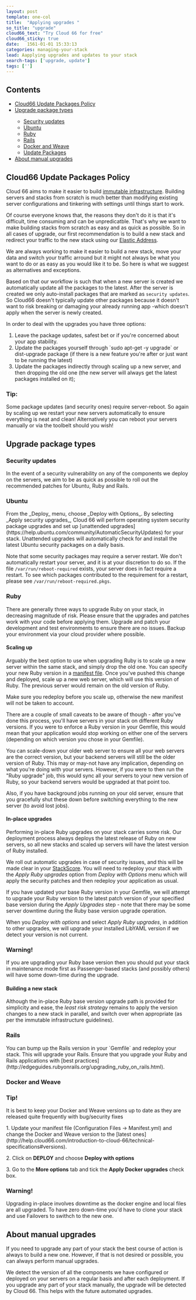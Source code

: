 ```yaml
---
layout: post
template: one-col
title:  "Applying upgrades "
so_title: "upgrade"
cloud66_text: "Try Cloud 66 for free"
cloud66_sticky: true
date:   1561-01-01 15:33:13
categories: managing-your-stack
lead: Aapplying upgrades and updates to your stack
search-tags: ['upgrade, update']
tags: ['']
---
```


<h2>Contents</h2>
<ul class="page-toc">
    <li><a href="#about">Cloud66 Update Packages Policy</a></li>
    <li><a href="#types">Upgrade package types</a></li>
        <ul style="margin-bottom:0em">
	        <li><a href="#updates">Security updates</a></li>
	        <li><a href="#ubuntu">Ubuntu</a></li>
	        <li><a href="#ruby">Ruby</a></li>
	        <li><a href="#rails">Rails</a></li>
            <li><a href="#docker">Docker and Weave</a></li>
            <li><a href="#packages">Update Packages</a></li>
        </ul>
    </li>
    <li>
        <a href="#manual">About manual upgrades</a>
    </li>
</ul>

<h2 id="about">Cloud66 Update Packages Policy</h2>

Cloud 66 aims to make it easier to build <a href="http://www.chadfowler.com/2013/06/23/immutable-deployments/">immutable infrastructure</a>. Building servers and stacks from scratch is much better than modifying existing server configurations and tinkering with settings until things start to work.

Of course everyone knows that, the reasons they don't do it is that it's difficult, time consuming and can be unpredicatble. That's why we want to make building stacks from scratch as easy and as quick as possible. So in all cases of upgrade, our first recommendation is to build a new stack and redirect your traffic to the new stack using our [Elastic Address](/network/failover-groups).

We are always working to make it easier to build a new stack, move your data and switch your traffic arround but it might not always be what you want to do or as easy as you would like it to be. So here is what we suggest as alternatives and exceptions.

Based on that our workflow is such that when a new server is created we automatically update all the packages to the latest. After the server is created we only auto-install packages that are marked as `security updates`. So Cloud66 doesn't typically update other packages because it doesn't want to risk breaking or damaging your already running app -which doesn't apply when the server is newly created.

In order to deal with the upgrades you have three options:

<ol class="article-list">

<li>Leave the package updates, safest bet or if you're concerned about your app stability.</li>

<li>Update the packages yourself through `sudo apt-get -y upgrade` or dist-upgrade package (if there is a new feature you're after or just want to be running the latest)</li>

<li>Update the packages indirectly through scaling up a new server, and then dropping the old one (the new server will always get the latest packages installed on it);</li>
</ol>
<div class="notice">
<h3>Tip:</h3>  
 <p>Some package updates (and security ones) require server-reboot. So again by scaling up we restart your new servers automatically to ensure everything is neat and clean! Alternatively you can reboot your servers manually or via the toolbelt should you wish!</p></div>

<h2 id="types">Upgrade package types</h2>
<h3 id="updates">Security updates</h3>

In the event of a security vulnerability on any of the components we deploy on the servers, we aim to be as quick as possible to roll out the recommended patches for Ubuntu, Ruby and Rails.

<h3 id="ubuntu">Ubuntu</h3>
From the _Deploy_ menu, choose _Deploy with Options_. By selecting _Apply security upgrades_, Cloud 66 will perform operating system security package upgrades and set up [unattended upgrades](https://help.ubuntu.com/community/AutomaticSecurityUpdates) for your stack. Unattended upgrades will automatically check for and install the latest Ubuntu security packages on a daily basis.

Note that some security packages may require a server restart. We don't automatically restart your server, and it is at your discretion to do so. If the file `/var/run/reboot-required` exists, your server does in fact require a restart. To see which packages contributed to the requirement for a restart, please see `/var/run/reboot-required.pkgs`.

<h3 id="ruby">Ruby</h3>
There are generally three ways to upgrade Ruby on your stack, in decreasing magnitude of risk. Please ensure that the upgrades and patches work with your code before applying them. Upgrade and patch your development and test environments to ensure there are no issues. Backup your environment via your cloud provider where possible.

#### Scaling up
Arguably the best option to use when upgrading Ruby is to scale up a new server within the same stack, and simply drop the old one. You can specify your new Ruby version in a [manifest file](/building-your-stack/getting-started-with-manifest-files). Once you've pushed this change and deployed, scale up a new web server, which will use this version of Ruby. The previous server would remain on the old version of Ruby.

<div class="notice notice-danger">
    <p>Make sure you redeploy before you scale up, otherwise the new manifest will not be taken to account.</p>
</div>

There are a couple of small caveats to be aware of though - after you've done this process, you'll have servers in your stack on different Ruby versions. If you were to enforce a Ruby version in your Gemfile, this would mean that your application would stop working on either one of the servers (depending on which version you chose in your Gemfile).

You can scale-down your older web server to ensure all your web servers are the correct version, but your backend servers will still be the older version of Ruby. This may or may-not have any implication, depending on what you're doing with your servers. However, if you were to then run the "Ruby upgrade" job, this would sync all your servers to your new version of Ruby, so your backend servers would be upgraded at that point too.

Also, if you have background jobs running on your old server, ensure that you gracefully shut these down before switching everything to the new server (to avoid lost jobs).

#### In-place upgrades
Performing in-place Ruby upgrades on your stack carries some risk. Our deployment process always deploys the latest release of Ruby on new servers, so all new stacks and scaled up servers will have the latest version of Ruby installed.

We roll out automatic upgrades in case of security issues, and this will be made clear in your [StackScore](/building-your-stack/stack-definition#stackscore). You will need to redeploy your stack with the _Apply Ruby upgrades_ option from _Deploy with Options_ menu which will apply the security patches and then redeploy your application as usual.

If you have updated your base Ruby version in your Gemfile, we will attempt to upgrade your Ruby version to the latest patch version of your specified base version during the _Apply Upgrades_ step - note that there may be some server downtime during the Ruby base version upgrade operation.

When you _Deploy with options_ and select _Apply Ruby upgrades_, in addition to other upgrades, we will upgrade your installed LibYAML version if we detect your version is not current.

<div class="notice notice-danger">
    <h3>Warning!</h3>
    <p>If you are upgrading your Ruby base version then you should put your stack in maintenance mode first as Passenger-based stacks (and possibly others) will have some down-time during the upgrade.</p>
</div>

#### Building a new stack
Although the in-place Ruby base version upgrade path is provided for simplicity and ease, the <i>least risk strategy</i> remains to apply the version changes to a new stack in parallel, and switch over when appropriate (as per the immutable infrastructure guidelines).

<h3 id="rails">Rails</h3>
You can bump up the Rails version in your `Gemfile` and redeploy your stack. This will upgrade your Rails. Ensure that you upgrade your Ruby and Rails applications with [best practices](http://edgeguides.rubyonrails.org/upgrading_ruby_on_rails.html).

<h3 id="docker">Docker and Weave</h3>
<div class="notice">
    <h3>Tip!</h3>
    <p>It is best to keep your Docker and Weave versions up to date as they are released quite frequently with bug/security fixes </p>
</div>
1. Update your manifest file (Configuration Files -> Manifest.yml) and change the Docker and Weave version to the [latest ones](http://help.cloud66.com/introduction-to-cloud-66/technical-specifications#versions).

<p>2. Click on <b>DEPLOY</b> and choose <b>Deploy with options</b></p>
<p>3. Go to the <b>More options</b> tab and tick the <b>Apply Docker upgrades</b> check box.</p>

<div class="notice notice-danger">
    <h3>Warning!</h3>
    <p>Upgrading in-place involves downtime as the docker engine and local files are all upgraded. To have zero down-time you'd have to clone your stack and use Failovers to swithch to the new one.</p>
</div>



<h2 id="manual">About manual upgrades</h2>
If you need to upgrade any part of your stack the best course of action is always to build a new one. However, if that is not desired or possible, you can always perform manual upgrades.

We detect the version of all the components we have configured or deployed on your servers on a regular basis and after each deployment. If you upgrade any part of your stack manually, the upgrade will be detected by Cloud 66. This helps with the future automated upgrades.